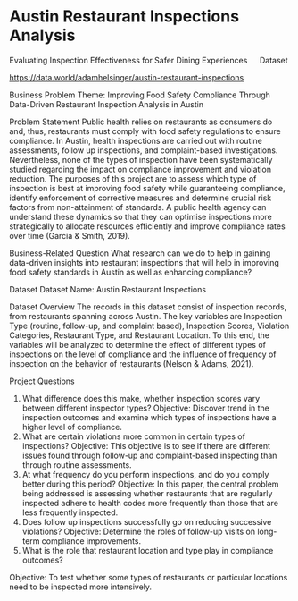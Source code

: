 # Austin Restaurant Inspections Analysis
Evaluating Inspection Effectiveness for Safer Dining Experiences
 
Dataset

https://data.world/adamhelsinger/austin-restaurant-inspections

Business Problem
Theme: Improving Food Safety Compliance Through Data-Driven Restaurant Inspection Analysis in Austin

Problem Statement
Public health relies on restaurants as consumers do and, thus, restaurants must comply with food safety regulations to ensure compliance. In Austin, health inspections are carried out with routine assessments, follow up inspections, and complaint-based investigations. Nevertheless, none of the types of inspection have been systematically studied regarding the impact on compliance improvement and violation reduction. The purposes of this project are to assess which type of inspection is best at improving food safety while guaranteeing compliance, identify enforcement of corrective measures and determine crucial risk factors from non-attainment of standards. A public health agency can understand these dynamics so that they can optimise inspections more strategically to allocate resources efficiently and improve compliance rates over time (Garcia & Smith, 2019).

Business-Related Question
What research can we do to help in gaining data-driven insights into restaurant inspections that will help in improving food safety standards in Austin as well as enhancing compliance?

Dataset
Dataset Name: Austin Restaurant Inspections

Dataset Overview
The records in this dataset consist of inspection records, from restaurants spanning across Austin. The key variables are Inspection Type (routine, follow-up, and complaint based), Inspection Scores, Violation Categories, Restaurant Type, and Restaurant Location. To this end, the variables will be analyzed to determine the effect of different types of inspections on the level of compliance and the influence of frequency of inspection on the behavior of restaurants (Nelson & Adams, 2021).

Project Questions
1.	What difference does this make, whether inspection scores vary between different inspector types?
Objective: Discover trend in the inspection outcomes and examine which types of inspections have a higher level of compliance.
2.	What are certain violations more common in certain types of inspections?
Objective: This objective is to see if there are different issues found through follow-up and complaint-based inspecting than through routine assessments.
3.	At what frequency do you perform inspections, and do you comply better during this period?
Objective: In this paper, the central problem being addressed is assessing whether restaurants that are regularly inspected adhere to health codes more frequently than those that are less frequently inspected.
4.	Does follow up inspections successfully go on reducing successive violations?
Objective: Determine the roles of follow-up visits on long-term compliance improvements.
5.	What is the role that restaurant location and type play in compliance outcomes?

Objective: To test whether some types of restaurants or particular locations need to be inspected more intensively.
 





